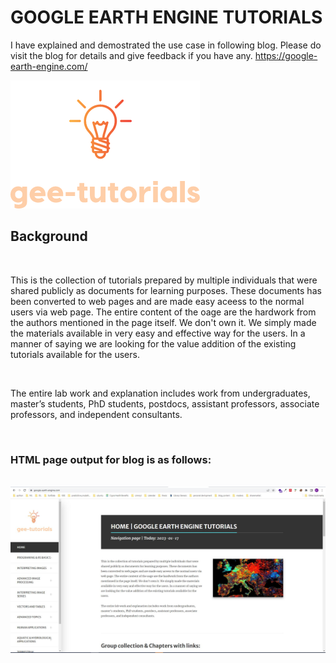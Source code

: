 # GOOGLE EARTH ENGINE TUTORIALS

I have explained and demostrated the use case in following blog. Please do visit the blog for details and give feedback if you have any.
https://google-earth-engine.com/

<img src = 'logo.png' class="center">



## Background
<br>

This is the collection of tutorials prepared by multiple individuals that were shared publicly as documents for learning purposes. These documents has been converted to web pages and are made easy aceess to the normal users via web page. The entire content of the oage are the hardwork from the authors mentioned in the page itself. We don't own it. We simply made the materials available in very easy and effective way for the users. In a manner of saying we are looking for the value addition of the existing tutorials available for the users.

<br>

The entire lab work and explanation includes work from undergraduates, master’s students, PhD students, postdocs, assistant professors, associate professors, and independent consultants.

<br>

### HTML page output for blog is as follows:
<br>
<img src = 'gee-tutorials.jpg' class="center">

